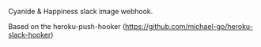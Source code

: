 Cyanide & Happiness slack image webhook.

Based on the heroku-push-hooker (https://github.com/michael-go/heroku-slack-hooker)